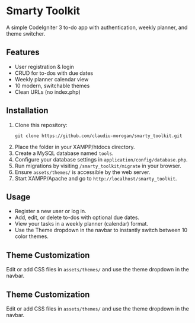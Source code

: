 # Smarty Toolkit

A simple CodeIgniter 3 to-do app with authentication, weekly planner, and theme switcher.

## Features
- User registration & login
- CRUD for to-dos with due dates
- Weekly planner calendar view
- 10 modern, switchable themes
- Clean URLs (no index.php)


## Installation
1. Clone this repository:
	```
	git clone https://github.com/claudiu-morogan/smarty_toolkit.git
	```
2. Place the folder in your XAMPP/htdocs directory.
3. Create a MySQL database named `tools`.
4. Configure your database settings in `application/config/database.php`.
5. Run migrations by visiting `/smarty_toolkit/migrate` in your browser.
6. Ensure `assets/themes/` is accessible by the web server.
7. Start XAMPP/Apache and go to `http://localhost/smarty_toolkit`.

## Usage
- Register a new user or log in.
- Add, edit, or delete to-dos with optional due dates.
- View your tasks in a weekly planner (calendar) format.
- Use the Theme dropdown in the navbar to instantly switch between 10 color themes.

## Theme Customization
Edit or add CSS files in `assets/themes/` and use the theme dropdown in the navbar.

## Theme Customization
Edit or add CSS files in `assets/themes/` and use the theme dropdown in the navbar.
